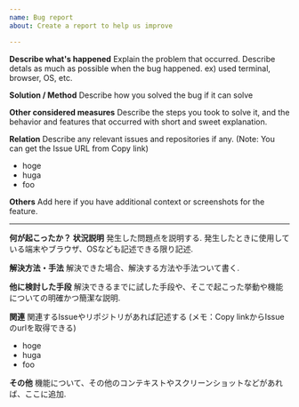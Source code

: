 ```yaml
---
name: Bug report
about: Create a report to help us improve

---
```


**Describe what's happened**
Explain the problem that occurred.
Describe detals as much as possible when the bug happened. 
ex) used terminal, browser, OS, etc. 

**Solution / Method**
Describe how you solved the bug if it can solve  

**Other  considered measures**
Describe the steps you took to solve it, and the behavior and features that occurred with short and sweet explanation.

**Relation**
Describe any relevant issues and repositories if any.
(Note: You can get the Issue URL from Copy link)
- hoge
- huga
- foo

**Others**
Add here if you have additional context or screenshots for the feature.

---

**何が起こったか？ 状況説明**
発生した問題点を説明する.
発生したときに使用している端末やブラウザ、OSなども記述できる限り記述.

**解決方法・手法**
解決できた場合、解決する方法や手法ついて書く.  

**他に検討した手段**
解決できるまでに試した手段や、そこで起こった挙動や機能についての明確かつ簡潔な説明.  

**関連**
関連するIssueやリポジトリがあれば記述する
(メモ：Copy linkからIssueのurlを取得できる) 
- hoge
- huga
- foo

**その他**
機能について、その他のコンテキストやスクリーンショットなどがあれば、ここに追加.  

